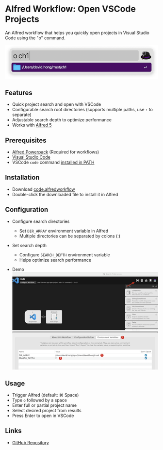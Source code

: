 # Alfred Workflow: Open VSCode Projects

An Alfred workflow that helps you quickly open projects in Visual Studio Code using the "o" command.

![Workflow Demo](img/01.png)

## Features

- Quick project search and open with VSCode
- Configurable search root directories (supports multiple paths, use `:` to separate)
- Adjustable search depth to optimize performance
- Works with [Alfred 5](https://www.alfredapp.com/alfred-5-whats-new/)

## Prerequisites

- [Alfred Powerpack](https://www.alfredapp.com/powerpack/) (Required for workflows)
- [Visual Studio Code](https://code.visualstudio.com/)
- VSCode `code` command [installed in PATH](https://code.visualstudio.com/docs/setup/mac)

## Installation

- Download [code.alfredworkflow](https://github.com/davidhong1/alfred-open-with-vscode-workflow/blob/main/code.alfredworkflow)
- Double-click the downloaded file to install it in Alfred

## Configuration

- Configure search directories
  - Set `DIR_ARRAY` environment variable in Alfred
  - Multiple directories can be separated by colons (:)

- Set search depth
  - Configure `SEARCH_DEPTH` environment variable
  - Helps optimize search performance

- Demo
  ![Directory Configuration](img/02.png)
  ![Search Depth Configuration](img/03.png)

## Usage

- Trigger Alfred (default: ⌘ Space)
- Type `o` followed by a space
- Enter full or partial project name
- Select desired project from results
- Press Enter to open in VSCode

## Links

- [GitHub Repository](https://github.com/davidhong1/alfred-open-with-vscode-workflow)
